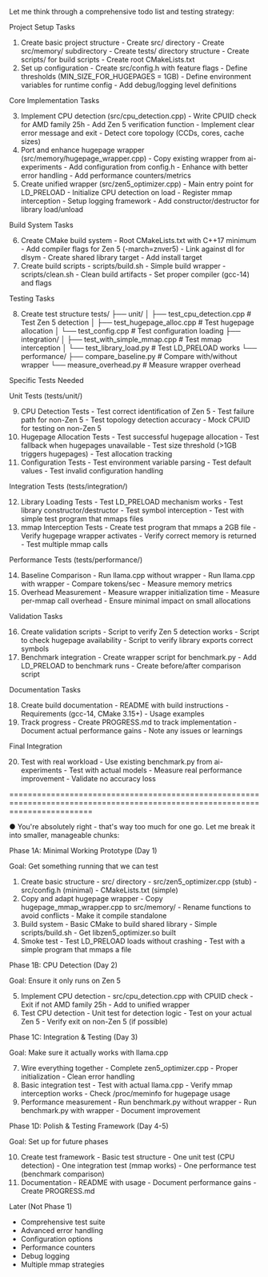   Let me think through a comprehensive todo list and testing strategy:

  Project Setup Tasks

  1. Create basic project structure
    - Create src/ directory
    - Create src/memory/ subdirectory
    - Create tests/ directory structure
    - Create scripts/ for build scripts
    - Create root CMakeLists.txt
  2. Set up configuration
    - Create src/config.h with feature flags
    - Define thresholds (MIN_SIZE_FOR_HUGEPAGES = 1GB)
    - Define environment variables for runtime config
    - Add debug/logging level definitions

  Core Implementation Tasks

  3. Implement CPU detection (src/cpu_detection.cpp)
    - Write CPUID check for AMD family 25h
    - Add Zen 5 verification function
    - Implement clear error message and exit
    - Detect core topology (CCDs, cores, cache sizes)
  4. Port and enhance hugepage wrapper (src/memory/hugepage_wrapper.cpp)
    - Copy existing wrapper from ai-experiments
    - Add configuration from config.h
    - Enhance with better error handling
    - Add performance counters/metrics
  5. Create unified wrapper (src/zen5_optimizer.cpp)
    - Main entry point for LD_PRELOAD
    - Initialize CPU detection on load
    - Register mmap interception
    - Setup logging framework
    - Add constructor/destructor for library load/unload

  Build System Tasks

  6. Create CMake build system
    - Root CMakeLists.txt with C++17 minimum
    - Add compiler flags for Zen 5 (-march=znver5)
    - Link against dl for dlsym
    - Create shared library target
    - Add install target
  7. Create build scripts
    - scripts/build.sh - Simple build wrapper
    - scripts/clean.sh - Clean build artifacts
    - Set proper compiler (gcc-14) and flags

  Testing Tasks

  8. Create test structure
  tests/
  ├── unit/
  │   ├── test_cpu_detection.cpp    # Test Zen 5 detection
  │   ├── test_hugepage_alloc.cpp   # Test hugepage allocation
  │   └── test_config.cpp           # Test configuration loading
  ├── integration/
  │   ├── test_with_simple_mmap.cpp # Test mmap interception
  │   └── test_library_load.py      # Test LD_PRELOAD works
  └── performance/
      ├── compare_baseline.py       # Compare with/without wrapper
      └── measure_overhead.py       # Measure wrapper overhead

  Specific Tests Needed

  Unit Tests (tests/unit/)

  9. CPU Detection Tests
    - Test correct identification of Zen 5
    - Test failure path for non-Zen 5
    - Test topology detection accuracy
    - Mock CPUID for testing on non-Zen 5
  10. Hugepage Allocation Tests
    - Test successful hugepage allocation
    - Test fallback when hugepages unavailable
    - Test size threshold (>1GB triggers hugepages)
    - Test allocation tracking
  11. Configuration Tests
    - Test environment variable parsing
    - Test default values
    - Test invalid configuration handling

  Integration Tests (tests/integration/)

  12. Library Loading Tests
    - Test LD_PRELOAD mechanism works
    - Test library constructor/destructor
    - Test symbol interception
    - Test with simple test program that mmaps files
  13. mmap Interception Tests
    - Create test program that mmaps a 2GB file
    - Verify hugepage wrapper activates
    - Verify correct memory is returned
    - Test multiple mmap calls

  Performance Tests (tests/performance/)

  14. Baseline Comparison
    - Run llama.cpp without wrapper
    - Run llama.cpp with wrapper
    - Compare tokens/sec
    - Measure memory metrics
  15. Overhead Measurement
    - Measure wrapper initialization time
    - Measure per-mmap call overhead
    - Ensure minimal impact on small allocations

  Validation Tasks

  16. Create validation scripts
    - Script to verify Zen 5 detection works
    - Script to check hugepage availability
    - Script to verify library exports correct symbols
  17. Benchmark integration
    - Create wrapper script for benchmark.py
    - Add LD_PRELOAD to benchmark runs
    - Create before/after comparison script

  Documentation Tasks

  18. Create build documentation
    - README with build instructions
    - Requirements (gcc-14, CMake 3.15+)
    - Usage examples
  19. Track progress
    - Create PROGRESS.md to track implementation
    - Document actual performance gains
    - Note any issues or learnings

  Final Integration

  20. Test with real workload
    - Use existing benchmark.py from ai-experiments
    - Test with actual models
    - Measure real performance improvement
    - Validate no accuracy loss









==============================================================================================================================


● You're absolutely right - that's way too much for one go. Let me break it into smaller, manageable chunks:

  Phase 1A: Minimal Working Prototype (Day 1)

  Goal: Get something running that we can test

  1. Create basic structure
    - src/ directory
    - src/zen5_optimizer.cpp (stub)
    - src/config.h (minimal)
    - CMakeLists.txt (simple)
  2. Copy and adapt hugepage wrapper
    - Copy hugepage_mmap_wrapper.cpp to src/memory/
    - Rename functions to avoid conflicts
    - Make it compile standalone
  3. Build system
    - Basic CMake to build shared library
    - Simple scripts/build.sh
    - Get libzen5_optimizer.so built
  4. Smoke test
    - Test LD_PRELOAD loads without crashing
    - Test with a simple program that mmaps a file

  Phase 1B: CPU Detection (Day 2)

  Goal: Ensure it only runs on Zen 5

  5. Implement CPU detection
    - src/cpu_detection.cpp with CPUID check
    - Exit if not AMD family 25h
    - Add to unified wrapper
  6. Test CPU detection
    - Unit test for detection logic
    - Test on your actual Zen 5
    - Verify exit on non-Zen 5 (if possible)

  Phase 1C: Integration & Testing (Day 3)

  Goal: Make sure it actually works with llama.cpp

  7. Wire everything together
    - Complete zen5_optimizer.cpp
    - Proper initialization
    - Clean error handling
  8. Basic integration test
    - Test with actual llama.cpp
    - Verify mmap interception works
    - Check /proc/meminfo for hugepage usage
  9. Performance measurement
    - Run benchmark.py without wrapper
    - Run benchmark.py with wrapper
    - Document improvement

  Phase 1D: Polish & Testing Framework (Day 4-5)

  Goal: Set up for future phases

  10. Create test framework
    - Basic test structure
    - One unit test (CPU detection)
    - One integration test (mmap works)
    - One performance test (benchmark comparison)
  11. Documentation
    - README with usage
    - Document performance gains
    - Create PROGRESS.md

  Later (Not Phase 1)

  - Comprehensive test suite
  - Advanced error handling
  - Configuration options
  - Performance counters
  - Debug logging
  - Multiple mmap strategies